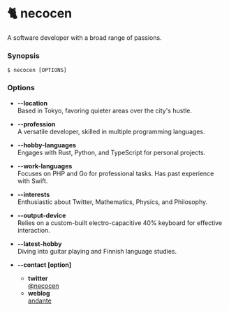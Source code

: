 # 🐈 necocen

A software developer with a broad range of passions.

### Synopsis

```
$ necocen [OPTIONS]
```

### Options

- **--location**  
  Based in Tokyo, favoring quieter areas over the city's hustle.

- **--profession**  
  A versatile developer, skilled in multiple programming languages.

- **--hobby-languages**  
  Engages with Rust, Python, and TypeScript for personal projects.

- **--work-languages**  
  Focuses on PHP and Go for professional tasks. Has past experience with Swift.

- **--interests**  
  Enthusiastic about Twitter, Mathematics, Physics, and Philosophy.

- **--output-device**  
  Relies on a custom-built electro-capacitive 40% keyboard for effective interaction.

- **--latest-hobby**  
  Diving into guitar playing and Finnish language studies.

- **--contact [option]**  
  - **twitter**  
    [@necocen](https://twitter.com/necocen)
  - **weblog**  
    [andante](https://ofni.necocen.info/)

<!--
**necocen/necocen** is a ✨ _special_ ✨ repository because its `README.md` (this file) appears on your GitHub profile.

Here are some ideas to get you started:

- 🔭 I’m currently working on ...
- 🌱 I’m currently learning ...
- 👯 I’m looking to collaborate on ...
- 🤔 I’m looking for help with ...
- 💬 Ask me about ...
- 📫 How to reach me: ...
- 😄 Pronouns: ...
- ⚡ Fun fact: ...
-->
